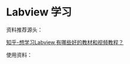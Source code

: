 # Labview 学习

资料推荐源头：

[知乎-想学习Labview,有哪些好的教材和视频教程？](https://www.zhihu.com/question/21010012)

使用资料：

